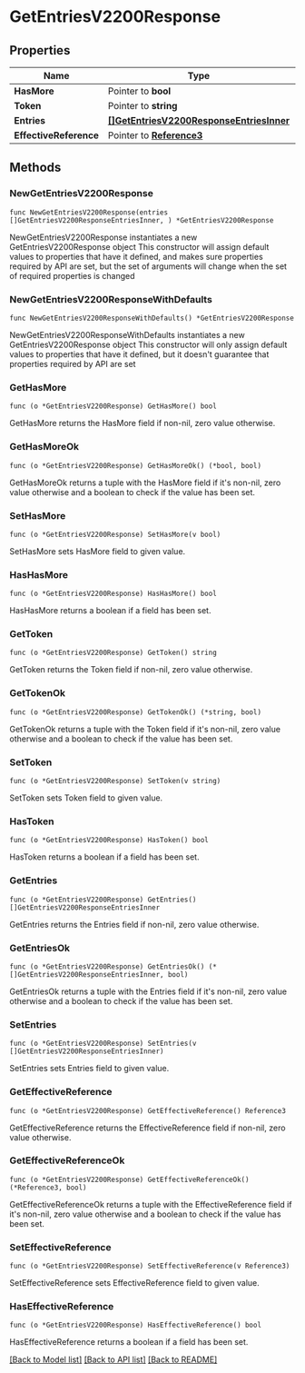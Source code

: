 # GetEntriesV2200Response

## Properties

Name | Type | Description | Notes
------------ | ------------- | ------------- | -------------
**HasMore** | Pointer to **bool** |  | [optional] 
**Token** | Pointer to **string** |  | [optional] 
**Entries** | [**[]GetEntriesV2200ResponseEntriesInner**](GetEntriesV2200ResponseEntriesInner.md) |  | 
**EffectiveReference** | Pointer to [**Reference3**](Reference3.md) |  | [optional] 

## Methods

### NewGetEntriesV2200Response

`func NewGetEntriesV2200Response(entries []GetEntriesV2200ResponseEntriesInner, ) *GetEntriesV2200Response`

NewGetEntriesV2200Response instantiates a new GetEntriesV2200Response object
This constructor will assign default values to properties that have it defined,
and makes sure properties required by API are set, but the set of arguments
will change when the set of required properties is changed

### NewGetEntriesV2200ResponseWithDefaults

`func NewGetEntriesV2200ResponseWithDefaults() *GetEntriesV2200Response`

NewGetEntriesV2200ResponseWithDefaults instantiates a new GetEntriesV2200Response object
This constructor will only assign default values to properties that have it defined,
but it doesn't guarantee that properties required by API are set

### GetHasMore

`func (o *GetEntriesV2200Response) GetHasMore() bool`

GetHasMore returns the HasMore field if non-nil, zero value otherwise.

### GetHasMoreOk

`func (o *GetEntriesV2200Response) GetHasMoreOk() (*bool, bool)`

GetHasMoreOk returns a tuple with the HasMore field if it's non-nil, zero value otherwise
and a boolean to check if the value has been set.

### SetHasMore

`func (o *GetEntriesV2200Response) SetHasMore(v bool)`

SetHasMore sets HasMore field to given value.

### HasHasMore

`func (o *GetEntriesV2200Response) HasHasMore() bool`

HasHasMore returns a boolean if a field has been set.

### GetToken

`func (o *GetEntriesV2200Response) GetToken() string`

GetToken returns the Token field if non-nil, zero value otherwise.

### GetTokenOk

`func (o *GetEntriesV2200Response) GetTokenOk() (*string, bool)`

GetTokenOk returns a tuple with the Token field if it's non-nil, zero value otherwise
and a boolean to check if the value has been set.

### SetToken

`func (o *GetEntriesV2200Response) SetToken(v string)`

SetToken sets Token field to given value.

### HasToken

`func (o *GetEntriesV2200Response) HasToken() bool`

HasToken returns a boolean if a field has been set.

### GetEntries

`func (o *GetEntriesV2200Response) GetEntries() []GetEntriesV2200ResponseEntriesInner`

GetEntries returns the Entries field if non-nil, zero value otherwise.

### GetEntriesOk

`func (o *GetEntriesV2200Response) GetEntriesOk() (*[]GetEntriesV2200ResponseEntriesInner, bool)`

GetEntriesOk returns a tuple with the Entries field if it's non-nil, zero value otherwise
and a boolean to check if the value has been set.

### SetEntries

`func (o *GetEntriesV2200Response) SetEntries(v []GetEntriesV2200ResponseEntriesInner)`

SetEntries sets Entries field to given value.


### GetEffectiveReference

`func (o *GetEntriesV2200Response) GetEffectiveReference() Reference3`

GetEffectiveReference returns the EffectiveReference field if non-nil, zero value otherwise.

### GetEffectiveReferenceOk

`func (o *GetEntriesV2200Response) GetEffectiveReferenceOk() (*Reference3, bool)`

GetEffectiveReferenceOk returns a tuple with the EffectiveReference field if it's non-nil, zero value otherwise
and a boolean to check if the value has been set.

### SetEffectiveReference

`func (o *GetEntriesV2200Response) SetEffectiveReference(v Reference3)`

SetEffectiveReference sets EffectiveReference field to given value.

### HasEffectiveReference

`func (o *GetEntriesV2200Response) HasEffectiveReference() bool`

HasEffectiveReference returns a boolean if a field has been set.


[[Back to Model list]](../README.md#documentation-for-models) [[Back to API list]](../README.md#documentation-for-api-endpoints) [[Back to README]](../README.md)


